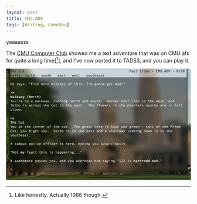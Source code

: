 ```yaml
---
layout: post
title: CMU.ADV
tags: [Writing, GameDev]
---
```


yaaaasss

The [CMU Computer Club][] showed me a text adventure that was on CMU afs for quite a long time[[^1]], and I've now ported it to TADS3, and you can play it.

[![cmu-adv][]][gs.tads.io]

[^1]: Like honestly. Actually 1986 though.

[CMU Computer Club]: <http://www.club.cc.cmu.edu>
[cmu-adv]: /rsc/if/cmu-adv.png
[gs.tads.io]: <http://gs.tads.io/?storyfile=http://www.andrew.cmu.edu/user/bescott/cmu.adv/cmu_adv.t3>